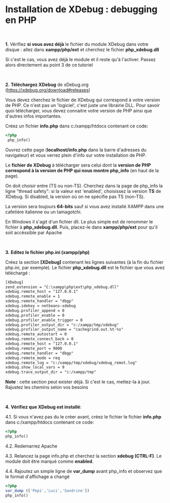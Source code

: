**Installation de XDebug : debugging en PHP**
=============================================

<br>

**1.**  Vérifiez **si vous avez déjà** le fichier du module XDebug dans votre disque : allez dans **xampp/php/ext** et cherchez le fichier **php\_xdebug.dll**

 Si c'est le cas, vous avez déjà le module et il reste qu'à l'activer.
 Passez alors directement au point 3 de ce tutoriel

<br>

**2.** **Téléchargez XDebug** de xDebug.org (https://xdebug.org/download#releases)
   

Vous devez cherchez le fichier de XDebug qui correspond à votre version de PHP. Ce n'est pas un 'logiciel', c'est juste une librairie DLL. Pour savoir quoi télécharger, vous devez connaitre votre version de PHP ainsi que d'autres infos importantes.

Créez un fichier **info.php** dans c:/xampp/htdocs contenant ce code:
 
 
 ```php
 <?php
  php_info()
 
 ```
 
Ouvrez cette page (**localhost/info.php** dans la barre d'adresses du navigateur) et vous verrez plein d'info sur votre installation de PHP.

Le **fichier de XDebug** à télécharger sera celui dont la **version de PHP correspond à la version de PHP qui nous montre php_info** (en haut de la page). 

On doit choisir entre (TS ou non-TS). Cherchez dans la page de php_info la ligne "thread safety": si la valeur est 'enabled', choisissez la version **TS** de XDebug. Si disabled, la version où on ne spécifie pas TS (non-TS).

La version sera toujours **64-bits** sauf si vous avez installé XAMPP dans une cafetière italienne ou un tamagotchi.





 En Windows il s'agit d'un fichier dll. Le plus simple est de renommer le fichier à **php\_xdebug.dll**. Puis, placez-le dans **xampp/php/ext** pour qu'il soit accèssible par Apache

<br>

**3.** **Editez le fichier php.ini (xampp/php)**

 Créez la section **\[XDebug\]** contenant les lignes suivantes (à la fin du fichier php.ini, par exemple). Le fichier **php\_xdebug.dll** est le fichier que vous avez téléchargé :

```apache
[XDebug]
zend_extension = "C:\xampp\php\ext\php_xdebug.dll"
xdebug.remote_host = "127.0.0.1"
xdebug.remote_enable = 1
xdebug.remote_handler = "dbgp"
xdebug.idekey = netbeans-xdebug
xdebug.profiler_append = 0
xdebug.profiler_enable = 0
xdebug.profiler_enable_trigger = 0
xdebug.profiler_output_dir = "c:/xampp/tmp/xdebug"
xdebug.profiler_output_name = "cachegrind.out.%t-%s"
xdebug.remote_autostart = 0
xdebug.remote_connect_back = 0
xdebug.remote_host = "127.0.0.1"
xdebug.remote_port = 9000
xdebug.remote_handler = "dbgp"
xdebug.remote_mode = req
xdebug.remote_log = "c:/xampp/tmp/xdebug/xdebug_remot.log"
xdebug.show_local_vars = 9
xdebug.trace_output_dir = "c:/xampp/tmp"
```
 **Note** : cette section peut exister déjà. Si c'est le cas, mettez-la à
 jour. Rajustez les chemins selon vos besoins

<br>

**4.**  **Vérifiez que XDebug est installé**:

4.1.  Si vous n'avez pas du le créer avant, créez le fichier le fichier **info.php** dans c:/xampp/htdocs contenant ce code:
  
 ```php
<?php
php_info()

 ```

4.2.  Redemarrez Apache

4.3.  Relancez la page info.php et cherchez la section **xdebug (CTRL-F)**. Le module doit être marqué comme **enabled**.

4.4. Rajoutez un simple ligne de **var_dump** avant php_info et observez que le format d'affichage a changé

```php
<?php
var_dump (['Pepi','Luci','Sandrine'])
php_info()
```
